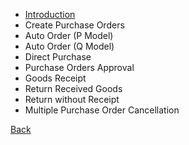 * [Introduction](https://github.com/hmislk/hmis/wiki/Pharmacy-Ordering-Introduction)
* Create Purchase Orders
* Auto Order (P Model)
* Auto Order (Q Model)
* Direct Purchase
* Purchase Orders Approval
* Goods Receipt
* Return Received Goods
* Return without Receipt
* Multiple Purchase Order Cancellation

[Back](https://github.com/hmislk/hmis/wiki/Pharmacy)